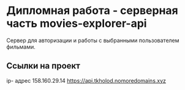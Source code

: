 # Дипломная работа - серверная часть movies-explorer-api
Сервер для авторизации и работы с выбранными пользователем фильмами.

## Ссылки на проект
ip- адрес 158.160.29.14
https://api.tkholod.nomoredomains.xyz
